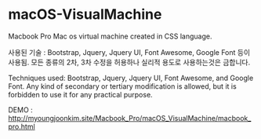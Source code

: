 # macOS-VisualMachine
Macbook Pro Mac os virtual machine created in CSS language.

사용된 기술 : Bootstrap, Jquery, Jquery UI, Font Awesome, Google Font 등이 사용됨. 
모든 종류의 2차, 3차 수정을 허용하나 실리적 용도로 사용하는것은 금합니다.

Techniques used: Bootstrap, Jquery, Jquery UI, Font Awesome, and Google Font. Any kind of secondary or tertiary modification is allowed, but it is forbidden to use it for any practical purpose.

DEMO : http://myoungjoonkim.site/Macbook_Pro/macOS_VisualMachine/macbook_pro.html
